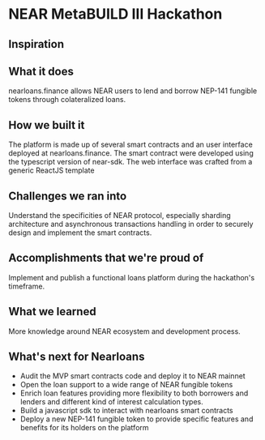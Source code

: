 # NEAR MetaBUILD III Hackathon

## Inspiration

## What it does
nearloans.finance allows NEAR users to lend and borrow NEP-141 fungible tokens through colateralized loans.

## How we built it
The platform is made up of several smart contracts and an user interface deployed at nearloans.finance.
The smart contract were developed using the typescript version of near-sdk.
The web interface was crafted from a generic ReactJS template

## Challenges we ran into
Understand the specificities of NEAR protocol, especially sharding architecture and asynchronous transactions handling in order to securely design and implement the smart contracts.  

## Accomplishments that we're proud of
Implement and publish a functional loans platform during the hackathon's timeframe.

## What we learned
More knowledge around NEAR ecosystem and development process.

## What's next for Nearloans
- Audit the MVP smart contracts code and deploy it to NEAR mainnet
- Open the loan support to a wide range of NEAR fungible tokens
- Enrich loan features providing more flexibility to both borrowers and lenders and different kind of interest calculation types.
- Build a javascript sdk to interact with nearloans smart contracts
- Deploy a new NEP-141 fungible token to provide specific features and benefits for its holders on the platform
